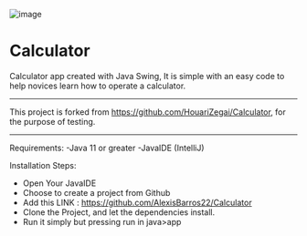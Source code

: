![image](https://github.com/AlexisBarros22/Calculator/assets/116493204/f5bfaf96-23ff-4097-98df-8d1130c09a30)

# Calculator
Calculator app created with Java Swing, It is simple with an easy code to help novices learn how to operate a calculator.

________________________________________________________________________________________________________________________

This project is forked from https://github.com/HouariZegai/Calculator, for the purpose of testing.

________________________________________________________________________________________________________________________

Requirements:
  -Java 11 or greater
  -JavaIDE (IntelliJ)

Installation Steps:

 - Open Your JavaIDE
 - Choose to create a project from Github
 - Add this LINK : https://github.com/AlexisBarros22/Calculator
 - Clone the Project, and let the dependencies install.
 - Run it simply but pressing run in java>app 

  



